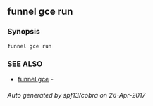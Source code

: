 ## funnel gce run



### Synopsis




```
funnel gce run
```

### SEE ALSO
* [funnel gce](funnel_gce.md)	 - 

###### Auto generated by spf13/cobra on 26-Apr-2017
